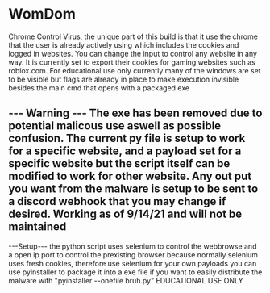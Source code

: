 # WomDom
Chrome Control Virus, the unique part of this build is that it use the chrome that the user is already actively using which includes the cookies and logged in websites. 
You can change the input to control any website in any way. It is currently set to export their cookies for gaming websites such as roblox.com. For educational use only
currently many of the windows are set to be visible but flags are already in place to make execution invisible besides the main cmd that opens with a packaged exe

--- Warning ---
The exe has been removed due to potential malicous use aswell as possible confusion.
The current py file is setup to work for a specific website, and a payload set for a specific website but the script itself can be modified to work for other website.
Any out put you want from the malware is setup to be sent to a discord webhook that you may change if desired.
Working as of 9/14/21 and will not be maintained
-
---Setup---
the python script uses selenium to control the webbrowse and a open ip port to control the prexisting browser because normally selenium uses fresh cookies, therefore use selenium for your own payloads
you can use pyinstaller to package it into a exe file if you want to easily distribute the malware with "pyinstaller --onefile bruh.py"
EDUCATIONAL USE ONLY

